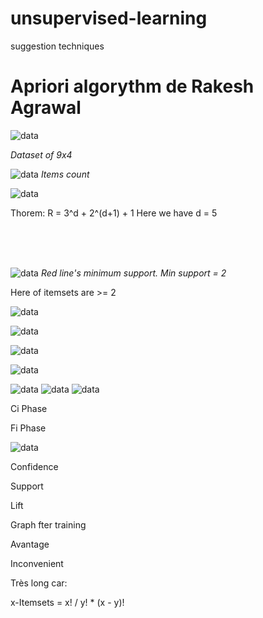 # unsupervised-learning
suggestion techniques



<h1> Apriori algorythm de Rakesh Agrawal </h1>



![data](https://user-images.githubusercontent.com/54853371/128016384-d91a96fd-c46f-4330-b742-e81c5ee94f54.png)

<i>Dataset of 9x4</i>


![data](https://user-images.githubusercontent.com/54853371/128015451-5d3908c9-a7cb-4776-a9ef-66b1197a05d9.png)
<i>Items count</i>

![data](https://user-images.githubusercontent.com/54853371/128017363-8d290b4e-d0c0-4da0-be9c-2f7718237f0e.png)

Thorem: R = 3^d + 2^(d+1) + 1 Here we have d = 5


<br><br><br>


![data](https://user-images.githubusercontent.com/54853371/128014211-16db7451-88f2-4ed0-82b1-f2c14bc06601.png)
<i>Red line's minimum support. Min support = 2</i>

Here of itemsets are >= 2




![data](https://user-images.githubusercontent.com/54853371/128016482-e2e24fe0-6d0d-4c09-86ae-78fda36e49f4.png)



![data](https://user-images.githubusercontent.com/54853371/128014300-7a57d1cd-3f34-42d2-8a6b-a43351e592c8.png)

![data](https://user-images.githubusercontent.com/54853371/128016545-013ea012-4904-45f0-8ce8-f11ac62b6759.png)


![data](https://user-images.githubusercontent.com/54853371/128014419-b6a86cd2-87e7-41fe-b70e-c93507024235.png)
  
![data](https://user-images.githubusercontent.com/54853371/128016618-c15973c8-491c-4d46-b566-4644fd725324.png)
![data](https://user-images.githubusercontent.com/54853371/128016702-722417ef-5821-4c1b-b352-8951cde756a0.png)
![data](https://user-images.githubusercontent.com/54853371/128016286-973137af-5a9f-4b69-b4ec-c8a10d83f0da.png)




Ci Phase

Fi Phase


![data](https://user-images.githubusercontent.com/54853371/128038551-31bf3273-63b4-492e-ae5d-bdd2f96ffb69.png)

Confidence

Support

Lift



Graph fter training



Avantage




Inconvenient
  
Très long car: 

x-Itemsets = x! / y! * (x - y)!








